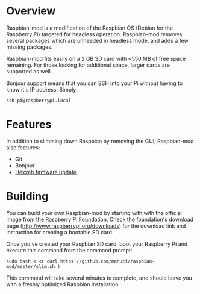 
# Overview

Raspbian-mod is a modification of the Raspbian OS (Debian for the Raspberry Pi) targeted for headless operation. Raspbian-mod removes several packages which are unneeded in headless mode, and adds a few missing packages.

Raspbian-mod fits easily on a 2 GB SD card with ~550 MB of free space remaining. For those looking for additional space, larger cards are supported as well.

Bonjour support means that you can SSH into your Pi without having to know it's IP address. Simply:

    ssh pi@raspberrypi.local
    
# Features

In addition to slimming down Raspbian by removing the GUI, Raspbian-mod also features:

* Git
* Bonjour
* [Hexxeh firmware update](https://github.com/Hexxeh/rpi-update)

# Building

You can build your own Raspbian-mod by starting with with the official image from the Raspberry Pi Foundation. Check the foundation's download page (http://www.raspberrypi.org/downloads) for the download link and instruction for creating a bootable SD card.

Once you've created your Raspbian SD card, boot your Raspberry Pi and execute this command from the command prompt:

    sudo bash < <( curl https://github.com/manuti/raspbian-mod/master/slim.sh )
    
This command will take several minutes to complete, and should leave you with a freshly optimized Raspbian installation.
